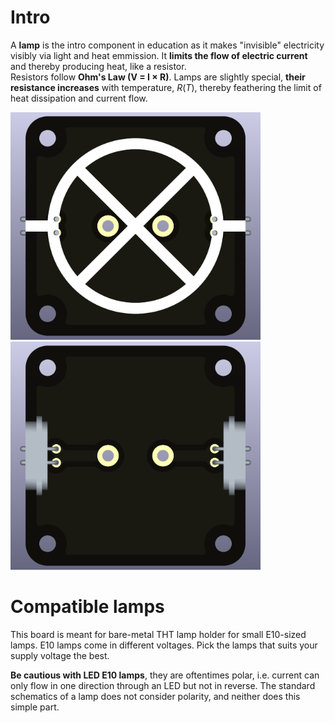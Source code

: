 # Intro  
A **lamp** is the intro component in education as it makes "invisible" electricity visibly via light and heat emmission. It **limits the flow of electric current** and thereby producing heat, like a resistor.   
Resistors follow **Ohm's Law (V = I × R)**. Lamps are slightly special, **their resistance increases** with temperature, $R(T)$, thereby feathering the limit of heat dissipation and current flow.

<img src="component_lamp-E10_THT_TOP.png" alt="Circuit Diagram" width="400"> <img src="component_lamp-E10_THT_BOTTOM.png" alt="Circuit Diagram" width="400">

# Compatible lamps

This board is meant for bare-metal THT lamp holder for small E10-sized lamps. E10 lamps come in different voltages. Pick the lamps that suits your supply voltage the best. 

**Be cautious with LED E10 lamps**, they are oftentimes polar, i.e. current can only flow in one direction through an LED but not in reverse. The standard schematics of a lamp does not consider polarity, and neither does this simple part.

